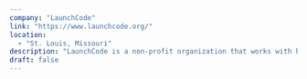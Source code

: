 ```yaml
---
company: "LaunchCode"
link: "https://www.launchcode.org/"
location:
  - "St. Louis, Missouri"
description: "LaunchCode is a non-profit organization that works with hundreds of companies to set up paid apprenticeships in technology for talented people who lack traditional credentials."
draft: false
---
```

